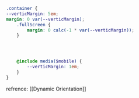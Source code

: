 ```scss
.container {
--verticMargin: 5em;
margin: 0 var(--verticMargin);
	.fullScreen {
		margin: 0 calc(-1 * var(--verticMargin));
	}




	@include media($mobile) {
		--verticMargin: 1em;
	}
}
```

 refrence: [[Dynamic Orientation]]